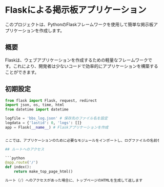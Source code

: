 # Flaskによる掲示板アプリケーション

このプロジェクトは、PythonのFlaskフレームワークを使用して簡単な掲示板アプリケーションを作成します。

## 概要

Flaskは、ウェブアプリケーションを作成するための軽量なフレームワークです。これにより、開発者は少ないコードで効率的にアプリケーションを構築することができます。

## 初期設定

```python
from flask import Flask, request, redirect
import json, os, time, html
from datetime import datetime

logfile = 'bbs_log.json' # 保存先のファイル名を設定
logdata = {'lastid': 0, 'logs': []}
app = Flask(__name__) # Flaskアプリケーションを作成


ここでは、アプリケーションのために必要なモジュールをインポートし、ログファイルの名前を設定して、Flaskのインスタンスを生成しています。

## ルートへのアクセス

```python
@app.route('/')
def index():
    return make_top_page_html()

ルート（/）へのアクセスがあった場合に、トップページのHTMLを生成して返します
